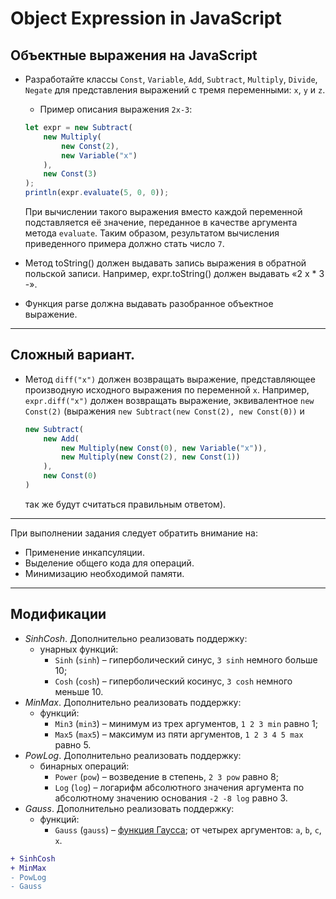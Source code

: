 # Object Expression in JavaScript

## Объектные выражения на JavaScript
* Разработайте классы `Const`, `Variable`, `Add`, `Subtract`, `Multiply`, `Divide`, `Negate` для представления выражений с тремя переменными: `x`, `y` и `z`.
  + Пример описания выражения `2x-3`:
  ```JavaScript
  let expr = new Subtract(
      new Multiply(
          new Const(2),
          new Variable("x")
      ),
      new Const(3)
  );
  println(expr.evaluate(5, 0, 0));
  ```
  При вычислении такого выражения вместо каждой переменной подставляется её значение, переданное в качестве аргумента метода `evaluate`. Таким образом, результатом вычисления приведенного примера должно стать число `7`.
  
* Метод toString() должен выдавать запись выражения в обратной польской записи. Например, expr.toString() должен выдавать «2 x * 3 -».
* Функция parse должна выдавать разобранное объектное выражение.
  
---

## Сложный вариант.
* Метод `diff("x")` должен возвращать выражение, представляющее производную исходного выражения по переменной `x`. Например, `expr.diff("x")` должен возвращать выражение, эквивалентное `new Const(2)` (выражения `new Subtract(new Const(2), new Const(0))` и
  ```JavaScript
  new Subtract(
      new Add(
          new Multiply(new Const(0), new Variable("x")),
          new Multiply(new Const(2), new Const(1))
      ),
      new Const(0)
  )
  ``` 
  так же будут считаться правильным ответом).

---

При выполнении задания следует обратить внимание на:
* Применение инкапсуляции.
* Выделение общего кода для операций.
* Минимизацию необходимой памяти.

---

## Модификации
 * *SinhCosh*. Дополнительно реализовать поддержку:
    * унарных функций:
        * `Sinh` (`sinh`) – гиперболический синус, `3 sinh` немного больше 10;
        * `Cosh` (`cosh`) – гиперболический косинус, `3 cosh` немного меньше 10.
 * *MinMax*. Дополнительно реализовать поддержку:
    * функций:
        * `Min3` (`min3`) – минимум из трех аргументов, `1 2 3 min` равно 1;
        * `Max5` (`max5`) – максимум из пяти аргументов, `1 2 3 4 5 max` равно 5.
 * *PowLog*. Дополнительно реализовать поддержку:
    * бинарных операций:
        * `Power` (`pow`) – возведение в степень, `2 3 pow` равно 8;
        * `Log` (`log`) – логарифм абсолютного значения аргумента
            по абсолютному значению основания `-2 -8 log` равно 3.
 * *Gauss*. Дополнительно реализовать поддержку:
    * функций:
        * `Gauss` (`gauss`) – [функция Гаусса](https://ru.wikipedia.org/wiki/%D0%93%D0%B0%D1%83%D1%81%D1%81%D0%BE%D0%B2%D0%B0_%D1%84%D1%83%D0%BD%D0%BA%D1%86%D0%B8%D1%8F);
          от четырех аргументов: `a`, `b`, `c`, `x`.
          
          
```diff
+ SinhCosh
+ MinMax
- PowLog
- Gauss
```

